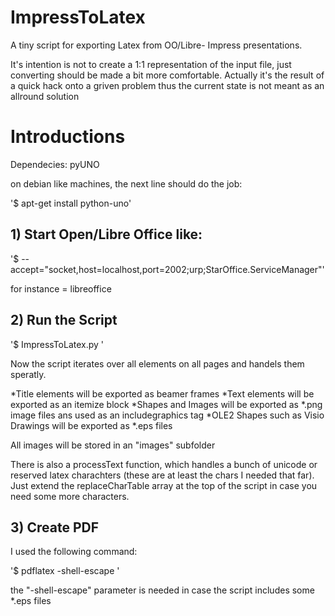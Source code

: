 ImpressToLatex
==============

A tiny script for exporting Latex from OO/Libre- Impress presentations.

It's intention is not to create a 1:1 representation of the input file, just converting should be made a bit more comfortable. Actually it's the result of a quick hack onto a griven problem thus the current state is not meant as an allround solution  

Introductions
=============

Dependecies: pyUNO 

on debian like machines, the next line should do the job:

'$ apt-get install python-uno'


## 1) Start Open/Libre Office like:

'$ <executable> --accept="socket,host=localhost,port=2002;urp;StarOffice.ServiceManager"'

for instance <executable> = libreoffice

## 2) Run the Script

'$ ImpressToLatex.py <InputFileName> <OutPutFileName>'

Now the script iterates over all elements on all pages and handels them speratly.

*Title elements will be exported as beamer frames
*Text elements will be exported as an itemize block
*Shapes and Images will be exported as *.png image files ans used as an includegraphics tag 
*OLE2 Shapes such as Visio Drawings will be exported as *.eps files

All images will be stored in an "images" subfolder

There is also a processText function, which handles a bunch of unicode or reserved latex charachters (these are at least the chars I needed that far). Just extend the replaceCharTable array at the top of the script in case you need some more characters. 

## 3) Create PDF

I used the following command:

'$ pdflatex -shell-escape <texfile>'

the "-shell-escape" parameter is needed in case the script includes some *.eps files
